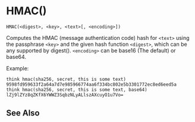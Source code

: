 # HMAC()
`HMAC(<digest>, <key>, <text>[, <encoding>])`

  Computes the HMAC (message authentication code) hash for `<text>` using the passphrase `<key>` and the given hash function `<digest>`, which can be any supported by digest(). `<encoding>` can be base16 (The default) or base64.

  Example:
```
think hmac(sha256, secret, this is some text)
9598fd959633f2a64a7d7e985966774aa6f334bc802e5b3301772ec8ed6eed5a
think hmac(sha256, secret, this is some text, base64)
lZj9lZYz8qZKfX6YWWZ3SqbzNLyALlszAXcuyO1u7Vo=
```


## See Also

